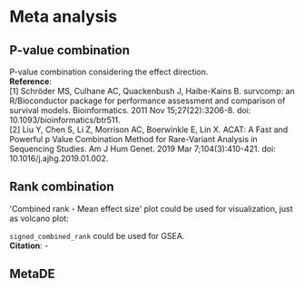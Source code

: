 # Meta analysis

## P-value combination
P-value combination considering the effect direction.  
__Reference__:  
[1] Schröder MS, Culhane AC, Quackenbush J, Haibe-Kains B. survcomp: an R/Bioconductor package for performance assessment and comparison of survival models. Bioinformatics. 2011 Nov 15;27(22):3206-8. doi: 10.1093/bioinformatics/btr511.  
[2] Liu Y, Chen S, Li Z, Morrison AC, Boerwinkle E, Lin X. ACAT: A Fast and Powerful p Value Combination Method for Rare-Variant Analysis in Sequencing Studies. Am J Hum Genet. 2019 Mar 7;104(3):410-421. doi: 10.1016/j.ajhg.2019.01.002.  

## Rank combination
'Combined rank - Mean effect size' plot could be used for visualization, just as volcano plot:  

`signed_combined_rank` could be used for GSEA.  
__Citation__: -  

## MetaDE
